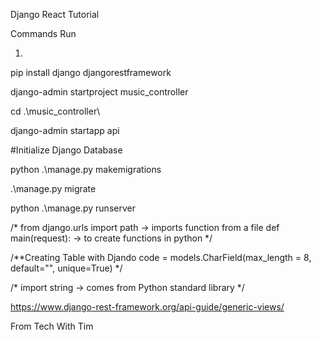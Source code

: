 Django React Tutorial

Commands Run
 
1.

 pip install django djangorestframework

 django-admin startproject music_controller

 cd .\music_controller\
 
 django-admin startapp api

#Initialize Django Database

 python .\manage.py makemigrations

 .\manage.py migrate 
 
 python .\manage.py runserver

/*
from django.urls import path -> imports function from a file
def main(request): -> to create functions in python
*/

/**Creating Table with Djando
  code = models.CharField(max_length = 8, default="", unique=True)
*/

/*
import string -> comes from Python standard library
*/

https://www.django-rest-framework.org/api-guide/generic-views/

From Tech With Tim